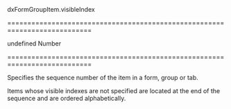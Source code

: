 <!--id-->dxFormGroupItem.visibleIndex<!--/id-->
===========================================================================
<!--default-->undefined<!--/default-->
<!--type-->Number<!--/type-->
===========================================================================

<!--shortDescription-->
Specifies the sequence number of the item in a form, group or tab.
<!--/shortDescription-->

<!--fullDescription-->
Items whose visible indexes are not specified are located at the end of the sequence and are ordered alphabetically.
<!--/fullDescription-->
